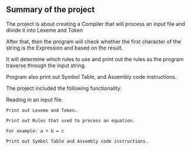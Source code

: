 ## Summary of the project
The project is about creating a Compiler that will process an input file and divide it into Lexeme and Token

After that, then the program will check whether the first character of the string is the Expression and based on the result. 

It will determine which rules to use and print out the rules as the program traverse through the input string.

Program also print out Symbol Table, and Assembly code instructions.

The project included the following functionality: 

Reading in an input file. 

	Print out Lexeme and Token.

	Print out Rules that used to process an equation.

	For example: a + b = c

	Print out Symbol Table and Assembly code instructions.